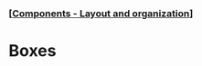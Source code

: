 ### [[Components - Layout and organization](./translated-human-interface-guidelines-markdown/components/layout-and-organization.md)]  
  
# **Boxes**  

